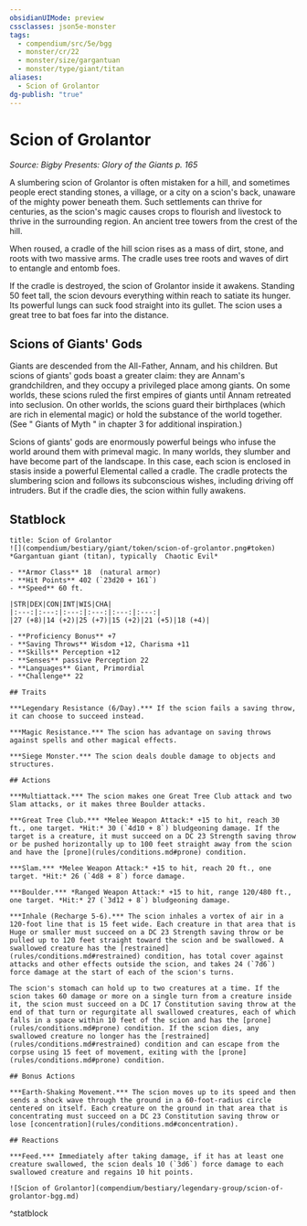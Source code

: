 ```yaml
---
obsidianUIMode: preview
cssclasses: json5e-monster
tags:
  - compendium/src/5e/bgg
  - monster/cr/22
  - monster/size/gargantuan
  - monster/type/giant/titan
aliases:
  - Scion of Grolantor
dg-publish: "true"
---
```

# Scion of Grolantor
*Source: Bigby Presents: Glory of the Giants p. 165*  

A slumbering scion of Grolantor is often mistaken for a hill, and sometimes people erect standing stones, a village, or a city on a scion's back, unaware of the mighty power beneath them. Such settlements can thrive for centuries, as the scion's magic causes crops to flourish and livestock to thrive in the surrounding region. An ancient tree towers from the crest of the hill.

When roused, a cradle of the hill scion rises as a mass of dirt, stone, and roots with two massive arms. The cradle uses tree roots and waves of dirt to entangle and entomb foes.

If the cradle is destroyed, the scion of Grolantor inside it awakens. Standing 50 feet tall, the scion devours everything within reach to satiate its hunger. Its powerful lungs can suck food straight into its gullet. The scion uses a great tree to bat foes far into the distance.

## Scions of Giants' Gods

Giants are descended from the All-Father, Annam, and his children. But scions of giants' gods boast a greater claim: they are Annam's grandchildren, and they occupy a privileged place among giants. On some worlds, these scions ruled the first empires of giants until Annam retreated into seclusion. On other worlds, the scions guard their birthplaces (which are rich in elemental magic) or hold the substance of the world together. (See " Giants of Myth " in chapter 3 for additional inspiration.)

Scions of giants' gods are enormously powerful beings who infuse the world around them with primeval magic. In many worlds, they slumber and have become part of the landscape. In this case, each scion is enclosed in stasis inside a powerful Elemental called a cradle. The cradle protects the slumbering scion and follows its subconscious wishes, including driving off intruders. But if the cradle dies, the scion within fully awakens.

## Statblock

```ad-statblock
title: Scion of Grolantor
![](compendium/bestiary/giant/token/scion-of-grolantor.png#token)
*Gargantuan giant (titan), typically  Chaotic Evil*

- **Armor Class** 18  (natural armor)
- **Hit Points** 402 (`23d20 + 161`)
- **Speed** 60 ft.

|STR|DEX|CON|INT|WIS|CHA|
|:---:|:---:|:---:|:---:|:---:|:---:|
|27 (+8)|14 (+2)|25 (+7)|15 (+2)|21 (+5)|18 (+4)|

- **Proficiency Bonus** +7
- **Saving Throws** Wisdom +12, Charisma +11
- **Skills** Perception +12
- **Senses** passive Perception 22
- **Languages** Giant, Primordial
- **Challenge** 22

## Traits

***Legendary Resistance (6/Day).*** If the scion fails a saving throw, it can choose to succeed instead.

***Magic Resistance.*** The scion has advantage on saving throws against spells and other magical effects.

***Siege Monster.*** The scion deals double damage to objects and structures.

## Actions

***Multiattack.*** The scion makes one Great Tree Club attack and two Slam attacks, or it makes three Boulder attacks.

***Great Tree Club.*** *Melee Weapon Attack:* +15 to hit, reach 30 ft., one target. *Hit:* 30 (`4d10 + 8`) bludgeoning damage. If the target is a creature, it must succeed on a DC 23 Strength saving throw or be pushed horizontally up to 100 feet straight away from the scion and have the [prone](rules/conditions.md#prone) condition.

***Slam.*** *Melee Weapon Attack:* +15 to hit, reach 20 ft., one target. *Hit:* 26 (`4d8 + 8`) force damage.

***Boulder.*** *Ranged Weapon Attack:* +15 to hit, range 120/480 ft., one target. *Hit:* 27 (`3d12 + 8`) bludgeoning damage.

***Inhale (Recharge 5-6).*** The scion inhales a vortex of air in a 120-foot line that is 15 feet wide. Each creature in that area that is Huge or smaller must succeed on a DC 23 Strength saving throw or be pulled up to 120 feet straight toward the scion and be swallowed. A swallowed creature has the [restrained](rules/conditions.md#restrained) condition, has total cover against attacks and other effects outside the scion, and takes 24 (`7d6`) force damage at the start of each of the scion's turns.

The scion's stomach can hold up to two creatures at a time. If the scion takes 60 damage or more on a single turn from a creature inside it, the scion must succeed on a DC 17 Constitution saving throw at the end of that turn or regurgitate all swallowed creatures, each of which falls in a space within 10 feet of the scion and has the [prone](rules/conditions.md#prone) condition. If the scion dies, any swallowed creature no longer has the [restrained](rules/conditions.md#restrained) condition and can escape from the corpse using 15 feet of movement, exiting with the [prone](rules/conditions.md#prone) condition.

## Bonus Actions

***Earth-Shaking Movement.*** The scion moves up to its speed and then sends a shock wave through the ground in a 60-foot-radius circle centered on itself. Each creature on the ground in that area that is concentrating must succeed on a DC 23 Constitution saving throw or lose [concentration](rules/conditions.md#concentration).

## Reactions

***Feed.*** Immediately after taking damage, if it has at least one creature swallowed, the scion deals 10 (`3d6`) force damage to each swallowed creature and regains 10 hit points.

![Scion of Grolantor](compendium/bestiary/legendary-group/scion-of-grolantor-bgg.md)
```
^statblock